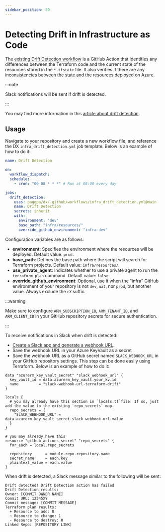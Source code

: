 ```yaml
---
sidebar_position: 50
---
```


# Detecting Drift in Infrastructure as Code

The
[existing Drift Detection workflow](https://github.com/pagopa/dx/blob/main/.github/workflows/infra_drift_detection.yml)
is a GitHub Action that identifies any differences between the Terraform code
and the current state of the resources stored in the `*.tfstate` file. It also
verifies if there are any inconsistencies between the state and the resources
deployed on Azure.

:::note

Slack notifications will be sent if drift is detected.

:::

You may find more information in this
[article about drift detection](https://www.hashicorp.com/blog/detecting-and-resolving-terraform-drift).

## Usage

Navigate to your repository and create a new workflow file, and reference the DX
`infra_drift_detection.yml` job template. Below is an example of how to do it:

```yaml
name: Drift Detection

on:
  workflow_dispatch:
  schedule:
    - cron: "00 08 * * *" # Run at 08:00 every day

jobs:
  drift_detection:
    uses: pagopa/dx/.github/workflows/infra_drift_detection.yml@main
    name: Drift Detection
    secrets: inherit
    with:
      environment: "dev"
      base_path: "infra/resources/"
      override_github_environment: "infra-dev"
```

Configuration variables are as follows:

- **environment**: Specifies the environment where the resources will be
  deployed. Default value: `prod`.
- **base_path**: Defines the base path where the script will search for
  Terraform projects. Default value: `infra/resources/`.
- **use_private_agent**: Indicates whether to use a private agent to run the
  `terraform plan` command. Default value: `false`.
- **override_github_environment**: Optional, use it when the "infra" GitHub
  environment of your repository is not `dev`, `uat`, nor `prod`, but another
  value. Always exclude the `cX` suffix.

:::warning

Make sure to configure `ARM_SUBSCRIPTION_ID`, `ARM_TENANT_ID`, and
`ARM_CLIENT_ID` in your GitHub repository secrets for secure authentication.

:::

To receive notifications in Slack when drift is detected:

- [Create a Slack app and generate a webhook URL](https://api.slack.com/messaging/webhooks#getting_started).
- Save the webhook URL in your Azure KeyVault as a secret
- Save the webhook URL as a GitHub secret named `SLACK_WEBHOOK_URL` in your
  GitHub repository settings. This step can be done easily using Terraform.
  Below is an example of how to do it:

```hcl
data "azurerm_key_vault_secret" "slack_webhook_url" {
  key_vault_id = data.azurerm_key_vault.your_kv.id
  name         = "slack-webhook-url-terraform-drift"
}

locals {
  # you may already have this section in `locals.tf`file. If so, just add the value to the existing `repo_secrets` map.
  repo_secrets = {
    "SLACK_WEBHOOK_URL" = data.azurerm_key_vault_secret.slack_webhook_url.value
  }
}

# you may already have this
resource "github_actions_secret" "repo_secrets" {
  for_each = local.repo_secrets

  repository      = module.repo.repository.name
  secret_name     = each.key
  plaintext_value = each.value
}
```

When drift is detected, a Slack message similar to the following will be sent:

```plaintext
Drift detected! Drift Detection action has failed
Drift Detection results:
Owner: [COMMIT OWNER NAME]
Commit URL: 12345XY
Commit message: [COMMIT MESSAGE]
Terraform plan results:
  + Resource to add: 0
  ~ Resource to change: 1
  - Resource to destroy: 0
Linked Repo: [REPOSITORY LINK]
```
